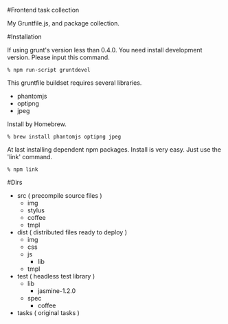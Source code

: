 #Frontend task collection

My Gruntfile.js, and package collection.

#Installation

If using grunt's version less than 0.4.0. You need install development version. Please input this command.

    % npm run-script gruntdevel

This gruntfile buildset requires several libraries.

+  phantomjs
+  optipng
+  jpeg

Install by Homebrew.

    % brew install phantomjs optipng jpeg

At last installing dependent npm packages. Install is very easy. Just use the 'link' command.

    % npm link

#Dirs

+ src ( precompile source files )
    + img
    + stylus
    + coffee
    + tmpl
+ dist ( distributed files ready to deploy )
    + img
    + css
    + js
        + lib
    + tmpl
+ test ( headless test library )
    + lib
        + jasmine-1.2.0
    + spec
        + coffee
+ tasks ( original tasks )


